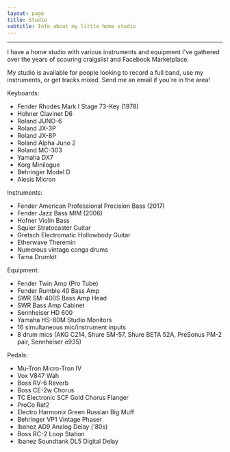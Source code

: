 ```yaml
---
layout: page
title: Studio
subtitle: Info about my little home studio
---
```


<hr class="line">

I have a home studio with various instruments and equipment I've gathered over the years of scouring craigslist and Facebook Marketplace.

My studio is available for people looking to record a full band, use my instruments, or get tracks mixed. Send me an email if you're in the area!

Keyboards:
- Fender Rhodes Mark I Stage 73-Key (1978)
- Hohner Clavinet D6
- Roland JUNO-6
- Roland JX-3P
- Roland JX-8P
- Roland Alpha Juno 2
- Roland MC-303
- Yamaha DX7
- Korg Minilogue
- Behringer Model D
- Alesis Micron

Instruments:
- Fender American Professional Precision Bass (2017)
- Fender Jazz Bass MIM (2006)
- Hofner Violin Bass
- Squier Stratocaster Guitar
- Gretsch Electromatic Hollowbody Guitar
- Etherwave Theremin
- Numerous vintage conga drums
- Tama Drumkit

Equipment:
- Fender Twin Amp (Pro Tube)
- Fender Rumble 40 Bass Amp
- SWR SM-400S Bass Amp Head
- SWR Bass Amp Cabinet
- Sennheiser HD 600
- Yamaha HS-80M Studio Monitors
- 16 simultaneous mic/instrument inputs
- 8 drum mics (AKG C214, Shure SM-57, Shure BETA 52A, PreSonus PM-2 pair, Sennheiser e935)

Pedals:
- Mu-Tron Micro-Tron IV
- Vox V847 Wah
- Boss RV-6 Reverb
- Boss CE-2w Chorus
- TC Electronic SCF Gold Chorus Flanger
- ProCo Rat2
- Electro Harmonix Green Russian Big Muff
- Behringer VP1 Vintage Phaser
- Ibanez AD9 Analog Delay ('80s)
- Boss RC-2 Loop Station
- Ibanez Soundtank DL5 Digital Delay